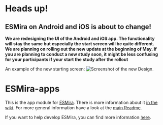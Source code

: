 # Heads up!
## ESMira on Android and iOS is about to change!
**We are redesigning the UI of the Android and iOS app. The functionality will stay the same but especially the start screen will be quite different.
We are planning on rolling out the new update at the beginning of May. if you are planning to conduct a new study soon, it might be less confusing for your participants if your start the study after the rollout**

An example of the new starting screen:
![Screenshot of the new Design.](https://esmira.kl.ac.at/documents/images/screen_esmira_new_design.png)

# ESMira-apps

This is the app module for [ESMira](https://github.com/KL-Psychological-Methodology/ESMira).
There is more information about it [in the wiki](https://github.com/KL-Psychological-Methodology/ESMira/wiki/App-overview).
For more general information have a look at the [main Readme](https://github.com/KL-Psychological-Methodology/ESMira).

If you want to help develop ESMira, you can find more information [here](https://github.com/KL-Psychological-Methodology/ESMira/wiki/Help-development).
